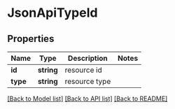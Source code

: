 # JsonApiTypeId

## Properties
Name | Type | Description | Notes
------------ | ------------- | ------------- | -------------
**id** | **string** | resource id | 
**type** | **string** | resource type | 

[[Back to Model list]](../README.md#documentation-for-models) [[Back to API list]](../README.md#documentation-for-api-endpoints) [[Back to README]](../README.md)



